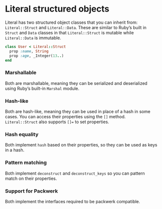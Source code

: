 
# Literal structured objects

Literal has two structured object classes that you can inherit from: `Literal::Struct` and `Literal::Data`. These are similar to Ruby’s built in `Struct` and `Data` classes in that `Literal::Struct` is mutable while `Literal::Data` is immutable.

```ruby
class User < Literal::Struct
  prop :name, String
  prop :age, _Integer(13..)
end
```

### Marshallable

Both are marshallable, meaning they can be serialized and deserialized using Ruby’s built-in `Marshal` module.

### Hash-like

Both are hash-like, meaning they can be used in place of a hash in some cases. You can access their properties using the `[]` method. `Literal::Struct` also supports `[]=` to set properties.

### Hash equality

Both implement `hash` based on their properties, so they can be used as keys in a hash.

### Pattern matching

Both implement `deconstruct` and `deconstruct_keys` so you can pattern match on their properties.

### Support for Packwerk

Both implement the interfaces required to be packwerk compatible.
